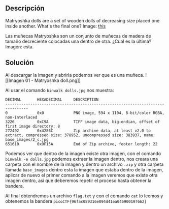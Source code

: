 ## Descripción
Matryoshka dolls are a set of wooden dolls of decreasing size placed one inside another. What's the final one? Image: [this](https://mercury.picoctf.net/static/205adad23bf9d8303081a0e71c9beab8/dolls.jpg)

Las muñecas Matryoshka son un conjunto de muñecas de madera de tamaño decreciente colocadas una dentro de otra. ¿Cuál es la última? Imagen: esta.
## Solución
Al descargar la imagen y abrirla podemos ver que es una muñeca.
![[Imagen 01 - Matryoshka doll.png]]

Al usar el comando `binwalk dolls.jpg` nos muestra:
```
DECIMAL       HEXADECIMAL     DESCRIPTION
--------------------------------------------------------------------------------
0             0x0             PNG image, 594 x 1104, 8-bit/color RGBA, non-interlaced
3226          0xC9A           TIFF image data, big-endian, offset of first image directory: 8
272492        0x4286C         Zip archive data, at least v2.0 to extract, compressed size: 378952, uncompressed size: 383937, name: base_images/2_c.jpg
651610        0x9F15A         End of Zip archive, footer length: 22
```

Podemos ver que dentro de la imagen existe otra imagen, con el comando `binwalk -e dolls.jpg` podemos extraer la imagen dentro, nos creara una carpeta con el nombre de la imagen y dentro un archivo `.zip` y otra carpeta llamada `base_images` dentro esta la imagen que estaba dentro de la imagen,  aplicar de nuevo el primer comando a la imagen veremos que existe otra imagen dentro, así que deberemos repetir el proceso hasta obtener la bandera.

Al final obtendremos un archivo `flag.txt` y con el comando `cat` lo leemos y obtenemos la bandera `picoCTF{96fac089316e094d41ea046900197662}`